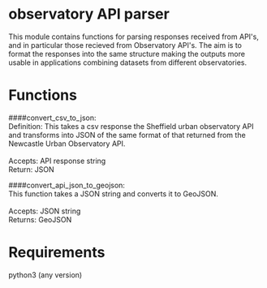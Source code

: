 # observatory API parser

This module contains functions for parsing responses received from API's, and in particular those recieved from Observatory API's. The aim is to format the responses into the same structure making the outputs more usable in applications combining datasets from different observatories.

# Functions
####convert_csv_to_json:
   <br/>Definition: This takes a csv response the Sheffield urban observatory API and transforms into JSON of the same format of that returned from the Newcastle Urban Observatory API.
   <br/>
   <br/>Accepts: API response string
   <br/>Return: JSON
  
####convert_api_json_to_geojson:
   <br/>This function takes a JSON string and converts it to GeoJSON.
   <br/>
   <br/>Accepts: JSON string
   <br/>Returns: GeoJSON
   
# Requirements
python3 (any version)
    